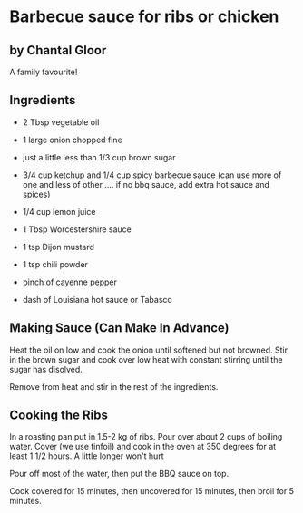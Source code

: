 # Barbecue sauce for ribs or chicken

## by Chantal Gloor

A family favourite!

## Ingredients

- 2 Tbsp vegetable oil

- 1 large onion chopped fine

- just a little less than 1/3 cup brown sugar

- 3/4 cup ketchup and 1/4 cup spicy barbecue sauce (can use more of one and less of other .... if no bbq sauce, add extra hot sauce and spices)

- 1/4 cup lemon juice

- 1 Tbsp Worcestershire sauce

- 1 tsp Dijon mustard

- 1 tsp chili powder

- pinch of cayenne pepper

- dash of Louisiana hot sauce or Tabasco

## Making Sauce (Can Make In Advance)

Heat the oil on low and cook the onion until softened but not browned. Stir in the brown sugar and cook over low heat with constant stirring until the sugar has disolved.

Remove from heat and stir in the rest of the ingredients.

## Cooking the Ribs

In a roasting pan put in 1.5-2 kg of ribs. Pour over about 2 cups of boiling water. Cover (we use tinfoil) and cook in the oven at 350 degrees for at least 1 1/2 hours. A little longer won't hurt

Pour off most of the water, then put the BBQ sauce on top.

Cook covered for 15 minutes, then uncovered for 15 minutes, then broil for 5 minutes.
